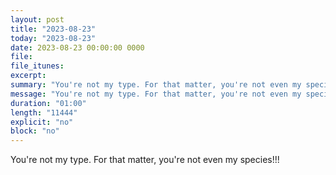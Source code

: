 ```yaml
---
layout: post
title: "2023-08-23"
today: "2023-08-23"
date: 2023-08-23 00:00:00 0000
file:
file_itunes:
excerpt:
summary: "You're not my type. For that matter, you're not even my species!!!"
message: "You're not my type. For that matter, you're not even my species!!!"
duration: "01:00"
length: "11444"
explicit: "no"
block: "no"
---
```

You're not my type. For that matter, you're not even my species!!!

